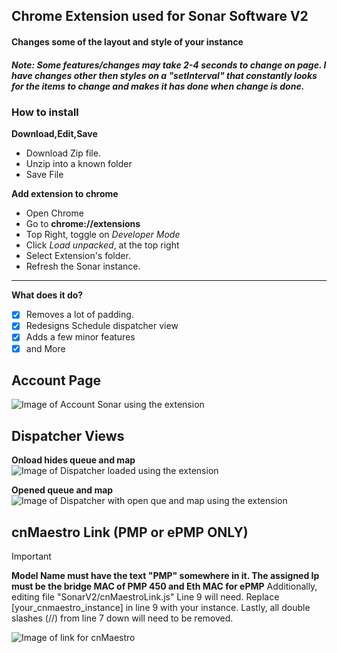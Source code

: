 ## Chrome Extension used for Sonar Software V2

#### Changes some of the layout and style of your instance

##### Note: Some features/changes may take 2-4 seconds to change on page. I have changes other then styles on a "setInterval" that constantly looks for the items to change and makes it has done when change is done.

### How to install

**Download,Edit,Save**

- Download Zip file.
- Unzip into a known folder
- Save File

**Add extension to chrome**

- Open Chrome
- Go to **chrome://extensions**
- Top Right, toggle on _Developer Mode_
- Click _Load unpacked_, at the top right
- Select Extension's folder.
- Refresh the Sonar instance.

---

**What does it do?**

- [x] Removes a lot of padding.
- [x] Redesigns Schedule dispatcher view
- [x] Adds a few minor features
- [x] and More

## Account Page

![Image of Account Sonar using the extension](https://github.com/MrBearedJoe/SonarV2_EditedLayout/blob/main/images/accountSS.png)

## Dispatcher Views

**Onload hides queue and map**
![Image of Dispatcher loaded using the extension](https://github.com/MrBearedJoe/SonarV2_EditedLayout/blob/main/images/dispatcherViewSS_start.png)

**Opened queue and map**
![Image of Dispatcher with open que and map using the extension](https://github.com/MrBearedJoe/SonarV2_EditedLayout/blob/main/images/dispatcherViewSS_show.png)

## cnMaestro Link (PMP or ePMP ONLY)

> [!IMPORTANT]
> **Model Name must have the text "PMP" somewhere in it. The assigned Ip must be the bridge MAC of PMP 450 and Eth MAC for ePMP**
> Additionally, editing file "SonarV2/cnMaestroLink.js" Line 9 will need. Replace [your_cnmaestro_instance] in line 9 with your instance.
> Lastly, all double slashes (//) from line 7 down will need to be removed.

![Image of link for cnMaestro](https://github.com/MrBearedJoe/SonarV2_EditedLayout/blob/main/images/cnmSS.png)
